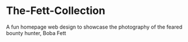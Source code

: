 # The-Fett-Collection
A fun homepage web design to showcase the photography of the feared bounty hunter, Boba Fett
